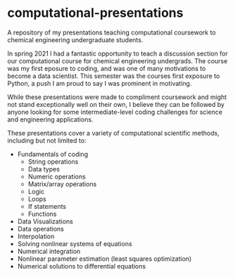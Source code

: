# computational-presentations
A repository of my presentations teaching computational coursework to chemical engineering undergraduate students.


In spring 2021 I had a fantastic opportunity to teach a discussion section for our computational course for chemical engineering undergrads. The course was my first eposure to coding, and was one of many motivations to become a data scientist. This semester was the courses first exposure to Python, a push I am proud to say I was prominent in motivating.

While these presentations were made to compliment coursework and might not stand exceptionally well on their own, I believe they can be followed by anyone looking for some intermediate-level coding challenges for science and engineering applications.

These presentations cover a variety of computational scientific methods, including but not limited to:
- Fundamentals of coding
  * String operations
  * Data types
  * Numeric operations
  * Matrix/array operations
  * Logic
  * Loops
  * If statements
  * Functions
- Data Visualizations
- Data operations
- Interpolation
- Solving nonlinear systems of equations
- Numerical integration
- Nonlinear parameter estimation (least squares optimization)
- Numerical solutions to differential equations
